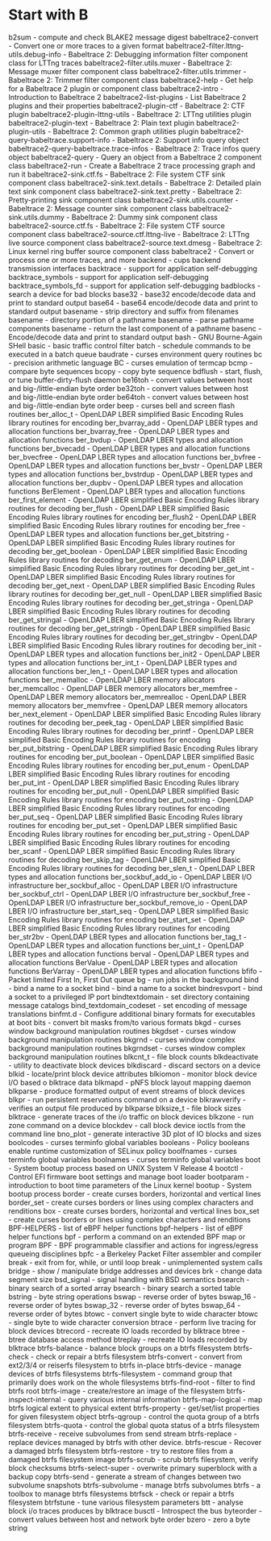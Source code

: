 # Start with B
b2sum - compute and check BLAKE2 message digest
babeltrace2-convert - Convert one or more traces to a given format
babeltrace2-filter.lttng-utils.debug-info - Babeltrace 2: Debugging information filter component class for LTTng traces
babeltrace2-filter.utils.muxer - Babeltrace 2: Message muxer filter component class
babeltrace2-filter.utils.trimmer - Babeltrace 2: Trimmer filter component class
babeltrace2-help - Get help for a Babeltrace 2 plugin or component class
babeltrace2-intro - Introduction to Babeltrace 2
babeltrace2-list-plugins - List Babeltrace 2 plugins and their properties
babeltrace2-plugin-ctf - Babeltrace 2: CTF plugin
babeltrace2-plugin-lttng-utils - Babeltrace 2: LTTng utilities plugin
babeltrace2-plugin-text - Babeltrace 2: Plain text plugin
babeltrace2-plugin-utils - Babeltrace 2: Common graph utilities plugin
babeltrace2-query-babeltrace.support-info - Babeltrace 2: Support info query object
babeltrace2-query-babeltrace.trace-infos - Babeltrace 2: Trace infos query object
babeltrace2-query - Query an object from a Babeltrace 2 component class
babeltrace2-run - Create a Babeltrace 2 trace processing graph and run it
babeltrace2-sink.ctf.fs - Babeltrace 2: File system CTF sink component class
babeltrace2-sink.text.details - Babeltrace 2: Detailed plain text sink component class
babeltrace2-sink.text.pretty - Babeltrace 2: Pretty-printing sink component class
babeltrace2-sink.utils.counter - Babeltrace 2: Message counter sink component class
babeltrace2-sink.utils.dummy - Babeltrace 2: Dummy sink component class
babeltrace2-source.ctf.fs - Babeltrace 2: File system CTF source component class
babeltrace2-source.ctf.lttng-live - Babeltrace 2: LTTng live source component class
babeltrace2-source.text.dmesg - Babeltrace 2: Linux kernel ring buffer source component class
babeltrace2 - Convert or process one or more traces, and more
backend - cups backend transmission interfaces
backtrace - support for application self-debugging
backtrace_symbols - support for application self-debugging
backtrace_symbols_fd - support for application self-debugging
badblocks - search a device for bad blocks
base32 - base32 encode/decode data and print to standard output
base64 - base64 encode/decode data and print to standard output
basename - strip directory and suffix from filenames
basename - directory portion of a pathname
basename - parse pathname components
basename - return the last component of a pathname
basenc - Encode/decode data and print to standard output
bash - GNU Bourne-Again SHell
basic - basic traffic control filter
batch - schedule commands to be executed in a batch queue
baudrate - curses environment query routines
bc - precision arithmetic language
BC - curses emulation of termcap
bcmp - compare byte sequences
bcopy - copy byte sequence
bdflush - start, flush, or tune buffer-dirty-flush daemon
be16toh - convert values between host and big-/little-endian byte order
be32toh - convert values between host and big-/little-endian byte order
be64toh - convert values between host and big-/little-endian byte order
beep - curses bell and screen flash routines
ber_alloc_t - OpenLDAP LBER simplified Basic Encoding Rules library routines for encoding
ber_bvarray_add - OpenLDAP LBER types and allocation functions
ber_bvarray_free - OpenLDAP LBER types and allocation functions
ber_bvdup - OpenLDAP LBER types and allocation functions
ber_bvecadd - OpenLDAP LBER types and allocation functions
ber_bvecfree - OpenLDAP LBER types and allocation functions
ber_bvfree - OpenLDAP LBER types and allocation functions
ber_bvstr - OpenLDAP LBER types and allocation functions
ber_bvstrdup - OpenLDAP LBER types and allocation functions
ber_dupbv - OpenLDAP LBER types and allocation functions
BerElement - OpenLDAP LBER types and allocation functions
ber_first_element - OpenLDAP LBER simplified Basic Encoding Rules library routines for decoding
ber_flush - OpenLDAP LBER simplified Basic Encoding Rules library routines for encoding
ber_flush2 - OpenLDAP LBER simplified Basic Encoding Rules library routines for encoding
ber_free - OpenLDAP LBER types and allocation functions
ber_get_bitstring - OpenLDAP LBER simplified Basic Encoding Rules library routines for decoding
ber_get_boolean - OpenLDAP LBER simplified Basic Encoding Rules library routines for decoding
ber_get_enum - OpenLDAP LBER simplified Basic Encoding Rules library routines for decoding
ber_get_int - OpenLDAP LBER simplified Basic Encoding Rules library routines for decoding
ber_get_next - OpenLDAP LBER simplified Basic Encoding Rules library routines for decoding
ber_get_null - OpenLDAP LBER simplified Basic Encoding Rules library routines for decoding
ber_get_stringa - OpenLDAP LBER simplified Basic Encoding Rules library routines for decoding
ber_get_stringal - OpenLDAP LBER simplified Basic Encoding Rules library routines for decoding
ber_get_stringb - OpenLDAP LBER simplified Basic Encoding Rules library routines for decoding
ber_get_stringbv - OpenLDAP LBER simplified Basic Encoding Rules library routines for decoding
ber_init - OpenLDAP LBER types and allocation functions
ber_init2 - OpenLDAP LBER types and allocation functions
ber_int_t - OpenLDAP LBER types and allocation functions
ber_len_t - OpenLDAP LBER types and allocation functions
ber_memalloc - OpenLDAP LBER memory allocators
ber_memcalloc - OpenLDAP LBER memory allocators
ber_memfree - OpenLDAP LBER memory allocators
ber_memrealloc - OpenLDAP LBER memory allocators
ber_memvfree - OpenLDAP LBER memory allocators
ber_next_element - OpenLDAP LBER simplified Basic Encoding Rules library routines for decoding
ber_peek_tag - OpenLDAP LBER simplified Basic Encoding Rules library routines for decoding
ber_printf - OpenLDAP LBER simplified Basic Encoding Rules library routines for encoding
ber_put_bitstring - OpenLDAP LBER simplified Basic Encoding Rules library routines for encoding
ber_put_boolean - OpenLDAP LBER simplified Basic Encoding Rules library routines for encoding
ber_put_enum - OpenLDAP LBER simplified Basic Encoding Rules library routines for encoding
ber_put_int - OpenLDAP LBER simplified Basic Encoding Rules library routines for encoding
ber_put_null - OpenLDAP LBER simplified Basic Encoding Rules library routines for encoding
ber_put_ostring - OpenLDAP LBER simplified Basic Encoding Rules library routines for encoding
ber_put_seq - OpenLDAP LBER simplified Basic Encoding Rules library routines for encoding
ber_put_set - OpenLDAP LBER simplified Basic Encoding Rules library routines for encoding
ber_put_string - OpenLDAP LBER simplified Basic Encoding Rules library routines for encoding
ber_scanf - OpenLDAP LBER simplified Basic Encoding Rules library routines for decoding
ber_skip_tag - OpenLDAP LBER simplified Basic Encoding Rules library routines for decoding
ber_slen_t - OpenLDAP LBER types and allocation functions
ber_sockbuf_add_io - OpenLDAP LBER I/O infrastructure
ber_sockbuf_alloc - OpenLDAP LBER I/O infrastructure
ber_sockbuf_ctrl - OpenLDAP LBER I/O infrastructure
ber_sockbuf_free - OpenLDAP LBER I/O infrastructure
ber_sockbuf_remove_io - OpenLDAP LBER I/O infrastructure
ber_start_seq - OpenLDAP LBER simplified Basic Encoding Rules library routines for encoding
ber_start_set - OpenLDAP LBER simplified Basic Encoding Rules library routines for encoding
ber_str2bv - OpenLDAP LBER types and allocation functions
ber_tag_t - OpenLDAP LBER types and allocation functions
ber_uint_t - OpenLDAP LBER types and allocation functions
berval - OpenLDAP LBER types and allocation functions
BerValue - OpenLDAP LBER types and allocation functions
BerVarray - OpenLDAP LBER types and allocation functions
bfifo - Packet limited First In, First Out queue
bg - run jobs in the background
bind - bind a name to a socket
bind - bind a name to a socket
bindresvport - bind a socket to a privileged IP port
bindtextdomain - set directory containing message catalogs
bind_textdomain_codeset - set encoding of message translations
binfmt.d - Configure additional binary formats for executables at boot
bits - convert bit masks from/to various formats
bkgd - curses window background manipulation routines
bkgdset - curses window background manipulation routines
bkgrnd - curses window complex background manipulation routines
bkgrndset - curses window complex background manipulation routines
blkcnt_t - file block counts
blkdeactivate - utility to deactivate block devices
blkdiscard - discard sectors on a device
blkid - locate/print block device attributes
blkiomon - monitor block device I/O based o blktrace data
blkmapd - pNFS block layout mapping daemon
blkparse - produce formatted output of event streams of block devices
blkpr - run persistent reservations command on a device
blkrawverify - verifies an output file produced by blkparse
blksize_t - file block sizes
blktrace - generate traces of the i/o traffic on block devices
blkzone - run zone command on a device
blockdev - call block device ioctls from the command line
bno_plot - generate interactive 3D plot of IO blocks and sizes
boolcodes - curses terminfo global variables
booleans - Policy booleans enable runtime customization of SELinux policy
boolfnames - curses terminfo global variables
boolnames - curses terminfo global variables
boot - System bootup process based on UNIX System V Release 4
bootctl - Control EFI firmware boot settings and manage boot loader
bootparam - introduction to boot time parameters of the Linux kernel
bootup - System bootup process
border - create curses borders, horizontal and vertical lines
border_set - create curses borders or lines using complex characters and renditions
box - create curses borders, horizontal and vertical lines
box_set - create curses borders or lines using complex characters and renditions
BPF-HELPERS - list of eBPF helper functions
bpf-helpers - list of eBPF helper functions
bpf - perform a command on an extended BPF map or program
BPF - BPF programmable classifier and actions for ingress/egress queueing disciplines
bpfc - a Berkeley Packet Filter assembler and compiler
break - exit from for, while, or until loop
break - unimplemented system calls
bridge - show / manipulate bridge addresses and devices
brk - change data segment size
bsd_signal - signal handling with BSD semantics
bsearch - binary search of a sorted array
bsearch - binary search a sorted table
bstring - byte string operations
bswap - reverse order of bytes
bswap_16 - reverse order of bytes
bswap_32 - reverse order of bytes
bswap_64 - reverse order of bytes
btowc - convert single byte to wide character
btowc - single byte to wide character conversion
btrace - perform live tracing for block devices
btrecord - recreate IO loads recorded by blktrace
btree - btree database access method
btreplay - recreate IO loads recorded by blktrace
btrfs-balance - balance block groups on a btrfs filesystem
btrfs-check - check or repair a btrfs filesystem
btrfs-convert - convert from ext2/3/4 or reiserfs filesystem to btrfs in-place
btrfs-device - manage devices of btrfs filesystems
btrfs-filesystem - command group that primarily does work on the whole filesystems
btrfs-find-root - filter to find btrfs root
btrfs-image - create/restore an image of the filesystem
btrfs-inspect-internal - query various internal information
btrfs-map-logical - map btrfs logical extent to physical extent
btrfs-property - get/set/list properties for given filesystem object
btrfs-qgroup - control the quota group of a btrfs filesystem
btrfs-quota - control the global quota status of a btrfs filesystem
btrfs-receive - receive subvolumes from send stream
btrfs-replace - replace devices managed by btrfs with other device.
btrfs-rescue - Recover a damaged btrfs filesystem
btrfs-restore - try to restore files from a damaged btrfs filesystem image
btrfs-scrub - scrub btrfs filesystem, verify block checksums
btrfs-select-super - overwrite primary superblock with a backup copy
btrfs-send - generate a stream of changes between two subvolume snapshots
btrfs-subvolume - manage btrfs subvolumes
btrfs - a toolbox to manage btrfs filesystems
btrfsck - check or repair a btrfs filesystem
btrfstune - tune various filesystem parameters
btt - analyse block i/o traces produces by blktrace
busctl - Introspect the bus
byteorder - convert values between host and network byte order
bzero - zero a byte string
